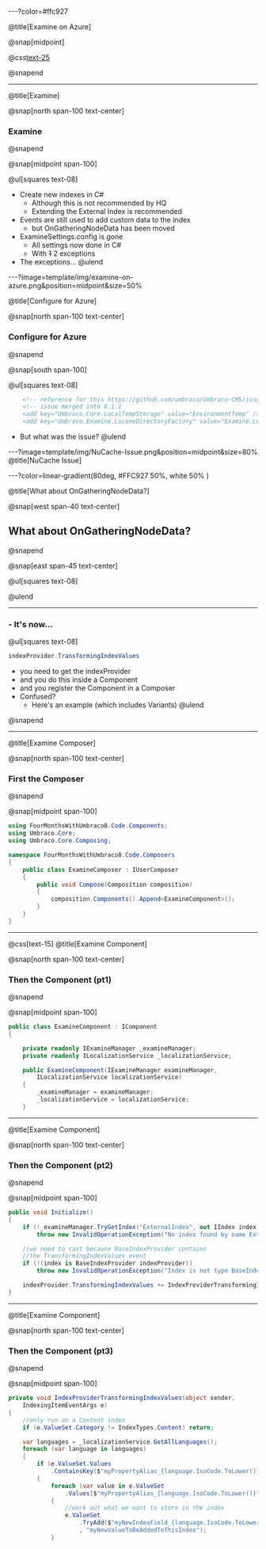 ---?color=#ffc927

@title[Examine on Azure]

@snap[midpoint]

@css[text-25](Examine)

@snapend

---

@title[Examine]

@snap[north span-100 text-center]

### Examine

@snapend


@snap[midpoint span-100]

@ul[squares text-08]

- Create new indexes in C#
  - Although this is not recommended by HQ
  - Extending the External Index is recommended
- Events are still used to add custom data to the index
  - but OnGatheringNodeData has been moved
- ExamineSettings.config is gone
  - All settings now done in C#
  - With ~~1~~ 2 exceptions
- The exceptions...
@ulend

---?image=template/img/examine-on-azure.png&position=midpoint&size=50%

@title[Configure for Azure]

@snap[north span-100 text-center]

### Configure for Azure
@snapend



@snap[south span-100]


@ul[squares text-08]

```xml
    <!-- reference for this https://github.com/umbraco/Umbraco-CMS/issues/5035 -->
    <!-- issue merged into 8.1.1
    <add key="Umbraco.Core.LocalTempStorage" value="EnvironmentTemp" />
    <add key="Umbraco.Examine.LuceneDirectoryFactory" value="Examine.LuceneEngine.Directories.SyncTempEnvDirectoryFactory, Examine" />
```
- But what was the issue?
@ulend

---?image=template/img/NuCache-Issue.png&position=midpoint&size=80%
@title[NuCache Issue]

---?color=linear-gradient(80deg, #FFC927 50%, white 50% )

@title[What about OnGatheringNodeData?]

@snap[west span-40 text-center]

## What about OnGatheringNodeData?

@snapend

@snap[east span-45 text-center]

@ul[squares text-08]

  @ulend

---

### - It's now...


@ul[squares text-08]
```csharp
indexProvider.TransformingIndexValues
```
- you need to get the indexProvider
- and you do this inside a Component
- and you register the Component in a Composer
- Confused?
  - Here's an example (which includes Variants)
  @ulend

@snapend

---

@title[Examine Composer]

@snap[north span-100 text-center]

### First the Composer
@snapend



@snap[midpoint span-100]

```csharp
using FourMonthsWithUmbraco8.Code.Components;
using Umbraco.Core;
using Umbraco.Core.Composing;

namespace FourMonthsWithUmbraco8.Code.Composers
{
    public class ExamineComposer : IUserComposer
    {
        public void Compose(Composition composition)
        {
            composition.Components().Append<ExamineComponent>();
        }
    }
}
```

---
@css[text-15]
@title[Examine Component]

@snap[north span-100 text-center]

### Then the Component (pt1)
@snapend



@snap[midpoint span-100]
```csharp
public class ExamineComponent : IComponent
{

    private readonly IExamineManager _examineManager;
    private readonly ILocalizationService _localizationService;

    public ExamineComponent(IExamineManager examineManager, 
        ILocalizationService localizationService)
    {
        _examineManager = examineManager;
        _localizationService = localizationService;
    }
```

---

@title[Examine Component]

@snap[north span-100 text-center]

### Then the Component (pt2)
@snapend



@snap[midpoint span-100]

```csharp
public void Initialize()
{
    if (!_examineManager.TryGetIndex("ExternalIndex", out IIndex index))
        throw new InvalidOperationException("No index found by name ExternalIndex");

    //we need to cast because BaseIndexProvider contains 
    //the TransformingIndexValues event
    if (!(index is BaseIndexProvider indexProvider))
        throw new InvalidOperationException("Index is not type BaseIndexProvider");

    indexProvider.TransformingIndexValues += IndexProviderTransformingIndexValues;
}
```

---

@title[Examine Component]

@snap[north span-100 text-center]

### Then the Component (pt3)
@snapend



@snap[midpoint span-100]

```csharp
private void IndexProviderTransformingIndexValues(object sender, 
    IndexingItemEventArgs e)
{
    //only run on a Content index
    if (e.ValueSet.Category != IndexTypes.Content) return;

    var languages = _localizationService.GetAllLanguages();
    foreach (var language in languages)
    {
        if (e.ValueSet.Values
            .ContainsKey($"myPropertyAlias_{language.IsoCode.ToLower()}"))
        {
            foreach (var value in e.ValueSet
                .Values[$"myPropertyAlias_{language.IsoCode.ToLower()}"])
            {
                //work out what we want to store in the index
                e.ValueSet
                    .TryAdd($"myNewIndexField_{language.IsoCode.ToLower()}"
                    , "myNewValueToBeAddedToThisIndex");
            }
```



